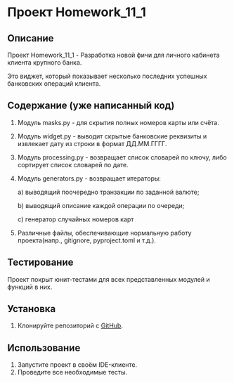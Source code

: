 # Проект Homework_11_1

## Описание
Проект Homework_11_1 - Разработка новой фичи для личного кабинета клиента крупного банка. 

Это виджет, который показывает несколько последних успешных банковских операций клиента.

## Содержание (уже написанный код)
1. Модуль masks.py - для скрытия полных номеров карты или счёта.

2. Модуль widget.py - выводит скрытые банковские реквизиты и извлекает дату из строки в формат ДД.ММ.ГГГГ.

3. Модуль processing.py - возвращает список словарей по ключу, либо сортирует список словарей по дате.

4. Модуль generators.py - возвращает итераторы: 
 
   a) выводящий поочередно транзакции по заданной валюте;

   b) выводящий описание каждой операции по очереди;

   c) генератор случайных номеров карт

4.  Различные файлы, обеспечивающие нормальную работу проекта(напр., gitignore, pyproject.toml и т.д.).

## Тестирование
   Проект покрыт юнит-тестами для всех представленных модулей и функций в них.

## Установка
1. Клонируйте репозиторий с [GitHub](git@github.com:AnnaKordonova/homework.git).

## Использование
1. Запустите проект в своём IDE-клиенте.
2. Проведите все необходимые тесты.

